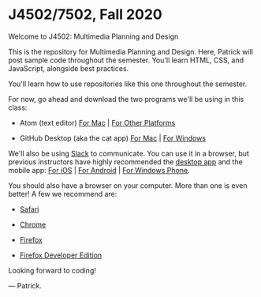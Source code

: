 # J4502/7502, Fall 2020
Welcome to J4502: Multimedia Planning and Design

This is the repository for Multimedia Planning and Design. Here, Patrick will post sample code throughout the semester. You'll learn HTML, CSS, and JavaScript, alongside best practices.

You'll learn how to use repositories like this one throughout the semester.

For now, go ahead and download the two programs we'll be using in this class:

* Atom (text editor) [For Mac](https://atom.io) | [For Other Platforms](https://github.com/atom/atom/releases/tag/v1.2.4)

* GitHub Desktop (aka the cat app) [For Mac](https://desktop.github.com) | [For Windows](https://desktop.github.com)

We'll also be using [Slack](https://j4502-fs20.slack.com/) to communicate. You can use it in a browser, but previous instructors have highly recommended the [desktop app](https://slack.com/apps) and the mobile app: [For iOS](https://itunes.apple.com/us/app/slack-team-communication/id618783545?mt=8) | [For Android](https://play.google.com/store/apps/details?id=com.Slack&hl=en) | [For Windows Phone](https://www.microsoft.com/en-us/store/apps/slack-beta/9nblggh1jj9h).

You should also have a browser on your computer. More than one is even better! A few we recommend are:

* [Safari](https://support.apple.com/en-us/HT204416)

* [Chrome](https://www.google.com/chrome/browser/desktop/)

* [Firefox](https://www.mozilla.org/en-US/firefox/new/)

* [Firefox Developer Edition](https://www.mozilla.org/en-US/firefox/developer/)

Looking forward to coding!  

— Patrick.
